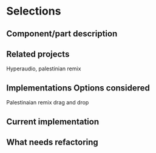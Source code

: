 # Selections

## Component/part description

## Related projects

Hyperaudio, palestinian remix

## Implementations Options considered

Palestinaian remix drag and drop

## Current implementation

## What needs refactoring

